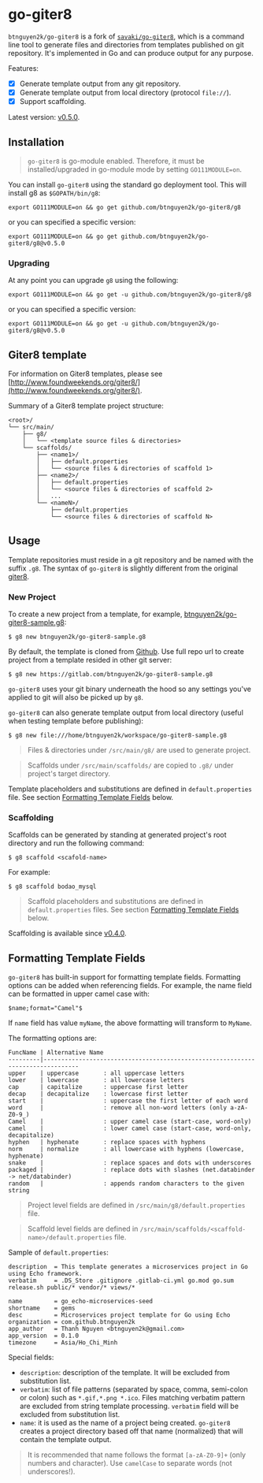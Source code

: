 # go-giter8

`btnguyen2k/go-giter8` is a fork of [`savaki/go-giter8`](https://github.com/savaki/go-giter8),
which is a command line tool to generate files and directories from templates published on git repository.
It's implemented in Go and can produce output for any purpose.

Features:
- [x] Generate template output from any git repository.
- [x] Generate template output from local directory (protocol `file://`).
- [x] Support scaffolding.

Latest version: [v0.5.0](RELEASE-NOTES.md).

## Installation

> `go-giter8` is go-module enabled. Therefore, it must be installed/upgraded in go-module mode by setting `GO111MODULE=on`.

You can install `go-giter8` using the standard go deployment tool. This will install g8 as ```$GOPATH/bin/g8```:

```
export GO111MODULE=on && go get github.com/btnguyen2k/go-giter8/g8
```

or you can specified a specific version:

```
export GO111MODULE=on && go get github.com/btnguyen2k/go-giter8/g8@v0.5.0
```

### Upgrading 

At any point you can upgrade `g8` using the following:

```
export GO111MODULE=on && go get -u github.com/btnguyen2k/go-giter8/g8
```

or you can specified a specific version:

```
export GO111MODULE=on && go get -u github.com/btnguyen2k/go-giter8/g8@v0.5.0
```

## Giter8 template

For information on Giter8 templates, please see [http://www.foundweekends.org/giter8/](http://www.foundweekends.org/giter8/).

Summary of a Giter8 template project structure:

```
<root>/
└── src/main/
    ├── g8/
    │   └── <template source files & directories>
    └── scaffolds/
        ├── <name1>/
        │   ├── default.properties
        │   └── <source files & directories of scaffold 1>
        ├── <name2>/
        │   ├── default.properties
        │   └── <source files & directories of scaffold 2>
        │   ...
        └── <nameN>/
            ├── default.properties
            └── <source files & directories of scaffold N>
```

## Usage

Template repositories must reside in a git repository and be named with the suffix `.g8`.  The syntax of `go-giter8` is slightly different from the original [giter8](https://github.com/n8han/giter8).

### New Project

To create a new project from a template, for example, [btnguyen2k/go-giter8-sample.g8](https://github.com/btnguyen2k/go-giter8-sample.g8):

```
$ g8 new btnguyen2k/go-giter8-sample.g8
```

By default, the template is cloned from [Github](https://github.com). Use full repo url to create project from a template resided in other git server:

```
$ g8 new https://gitlab.com/btnguyen2k/go-giter8-sample.g8
```

`go-giter8` uses your git binary underneath the hood so any settings you've applied to git will also be picked up by `g8`.

`go-giter8` can also generate template output from local directory (useful when testing template before publishing):

```
$ g8 new file:///home/btnguyen2k/workspace/go-giter8-sample.g8
```

> Files & directories under `/src/main/g8/` are used to generate project.

> Scaffolds under `/src/main/scaffolds/` are copied to `.g8/` under project's target directory.

Template placeholders and substitutions are defined in `default.properties` file. See section [Formatting Template Fields](#formatting_template_fields) below.

### Scaffolding

Scaffolds can be generated by standing at generated project's root directory and run the following command:

```
$ g8 scaffold <scafold-name>
```

For example:

```
$ g8 scaffold bodao_mysql
```

> Scaffold placeholders and substitutions are defined in `default.properties` files. See section [Formatting Template Fields](#formatting_template_fields) below.

Scaffolding is available since [v0.4.0](RELEASE-NOTES.md).

## Formatting Template Fields

`go-giter8` has built-in support for formatting template fields. Formatting options can be added when referencing fields. For example, the name field can be formatted in upper camel case with:

```
$name;format="Camel"$
```

If `name` field has value `myName`, the above formatting will transform to `MyName`.

The formatting options are:

    FuncName | Alternative Name
    ---------|--------------------------------------------------------------------------------
    upper    | uppercase       : all uppercase letters
    lower    | lowercase       : all lowercase letters
    cap      | capitalize      : uppercase first letter
    decap    | decapitalize    : lowercase first letter
    start    |                 : uppercase the first letter of each word
    word     |                 : remove all non-word letters (only a-zA-Z0-9_)
    Camel    |                 : upper camel case (start-case, word-only)
    camel    |                 : lower camel case (start-case, word-only, decapitalize)
    hyphen   | hyphenate       : replace spaces with hyphens
    norm     | normalize       : all lowercase with hyphens (lowercase, hyphenate)
    snake    |                 : replace spaces and dots with underscores
    packaged |                 : replace dots with slashes (net.databinder -> net/databinder)
    random   |                 : appends random characters to the given string

> Project level fields are defined in `/src/main/g8/default.properties` file.

> Scaffold level fields are defined in `/src/main/scaffolds/<scaffold-name>/default.properties` file.

Sample of `default.properties`:

```
description  = This template generates a microservices project in Go using Echo framework.
verbatim     = .DS_Store .gitignore .gitlab-ci.yml go.mod go.sum release.sh public/* vendor/* views/*

name         = go_echo-microservices-seed
shortname    = gems
desc         = Microservices project template for Go using Echo
organization = com.github.btnguyen2k
app_author   = Thanh Nguyen <btnguyen2k@gmail.com>
app_version  = 0.1.0
timezone     = Asia/Ho_Chi_Minh
```

Special fields:
- `description`: description of the template. It will be excluded from substitution list.
- `verbatim`: list of file patterns (separated by space, comma, semi-colon or colon) such as `*.gif,*.png *.ico`. Files matching verbatim pattern are excluded from string template processing. `verbatim` field will be excluded from substitution list.
- `name`: it is used as the name of a project being created. `go-giter8` creates a project directory based off that name (normalized) that will contain the template output.

> It is recommended that name follows the format `[a-zA-Z0-9]+` (only numbers and character).
> Use `camelCase` to separate words (not underscores!).
